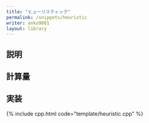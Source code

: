 ```yaml
---
title: "ヒューリスティック"
permalink: /snippets/heuristic
writer: anko9801
layout: library
---
```


## 説明

## 計算量

## 実装

{% include cpp.html code="template/heuristic.cpp" %}
